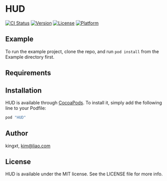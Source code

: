 # HUD

[![CI Status](http://img.shields.io/travis/kingxt/HUD.svg?style=flat)](https://travis-ci.org/kingxt/HUD)
[![Version](https://img.shields.io/cocoapods/v/HUD.svg?style=flat)](http://cocoapods.org/pods/HUD)
[![License](https://img.shields.io/cocoapods/l/HUD.svg?style=flat)](http://cocoapods.org/pods/HUD)
[![Platform](https://img.shields.io/cocoapods/p/HUD.svg?style=flat)](http://cocoapods.org/pods/HUD)

## Example

To run the example project, clone the repo, and run `pod install` from the Example directory first.

## Requirements

## Installation

HUD is available through [CocoaPods](http://cocoapods.org). To install
it, simply add the following line to your Podfile:

```ruby
pod "HUD"
```

## Author

kingxt, kim@liao.com

## License

HUD is available under the MIT license. See the LICENSE file for more info.
